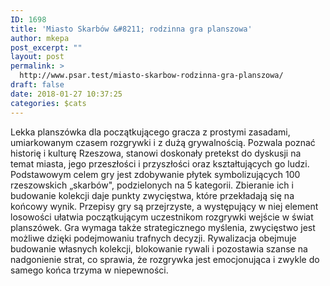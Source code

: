 ```yaml
---
ID: 1698
title: 'Miasto Skarbów &#8211; rodzinna gra planszowa'
author: mkepa
post_excerpt: ""
layout: post
permalink: >
  http://www.psar.test/miasto-skarbow-rodzinna-gra-planszowa/
draft: false
date: 2018-01-27 10:37:25
categories: $cats
---
```

Lekka planszówka dla początkującego gracza z prostymi zasadami, umiarkowanym czasem rozgrywki i z dużą grywalnością. Pozwala poznać historię i kulturę Rzeszowa, stanowi doskonały pretekst do dyskusji na temat miasta, jego przeszłości i przyszłości oraz kształtujących go ludzi. Podstawowym celem gry jest zdobywanie płytek symbolizujących 100 rzeszowskich „skarbów", podzielonych na 5 kategorii. Zbieranie ich i budowanie kolekcji daje punkty zwycięstwa, które przekładają się na końcowy wynik. Przepisy gry są przejrzyste, a występujący w niej element losowości ułatwia początkującym uczestnikom rozgrywki wejście w świat planszówek. Gra wymaga także strategicznego myślenia, zwycięstwo jest możliwe dzięki podejmowaniu trafnych decyzji. Rywalizacja obejmuje budowanie własnych kolekcji, blokowanie rywali i pozostawia szanse na nadgonienie strat, co sprawia, że rozgrywka jest emocjonująca i zwykle do samego końca trzyma w niepewności.